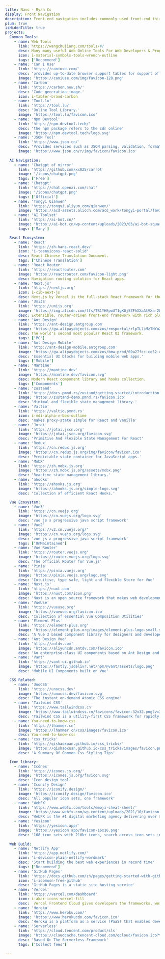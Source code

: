 ```yaml
---
title: Navs - Ryan Co
display: Front Navigation
description: Front-end navigation includes commonly used front-end third-party websites, front-end knowledge, and front-end related content.
plum: true
isHidenTitle: true
projects:
  Common Tools:
    - name: Web Tools
      link: https://wangchujiang.com/tools/#/
      desc: Many many useful Web Online Tools For Web Developers & Programmers
      icon: i-material-symbols-tools-wrench-outline
      tags: ['Recommend']
    - name: 'Can I Use'
      link: 'https://caniuse.com/'
      desc: 'provides up-to-date browser support tables for support of front-end web technologies on desktop and mobile web browsers.'
      image: 'https://caniuse.com/img/favicon-128.png'
    - name: 'Carbon'
      link: 'https://carbon.now.sh/'
      desc: 'Code generation image.'
      icon: i-tabler-brand-carbon
    - name: 'Tool.lu'
      link: 'https://tool.lu/'
      desc: 'Online Tool Library.'
      image: 'https://tool.lu/favicon.ico'
    - name: 'Npm Devtool'
      link: 'https://npm.devtool.tech/'
      desc: 'the npm package refers to the cdn online'
      image: 'https://npm.devtool.tech/logo.svg'
    - name: 'JSON Tool'
      link: 'https://www.json.cn/'
      desc: 'Provides services such as JSON parsing, validation, formatting, compression, editors, and the conversion between JSON and XML.'
      image: 'https://www.json.cn/r/img/favicon/favicon.ico'
    
  AI Navigation:
    - name: 'Chatgpt of mirror'
      link: 'https://github.com/xx025/carrot'
      image: '/icons/chatgpt.png'
      tags: ['Free']
    - name: 'Chatgpt'
      link: 'https://chat.openai.com/chat'
      image: '/icons/chatgpt.png'
      tags: ['Official']
    - name: 'Tongyi Qianwen'
      link: 'https://tongyi.aliyun.com/qianwen/'
      image: 'https://acd-assets.alicdn.com/acd_work/tongyi-portal/favicon.png'
    - name: 'AI Toolset'
      link: 'https://ai-bot.cn/'
      image: 'https://ai-bot.cn/wp-content/uploads/2023/03/ai-bot-square-logo.png'
      tags: ['Many']

  React Ecosystem:
    - name: 'React'
      link: 'https://zh-hans.react.dev/'
      icon: 'i-teenyicons-react-solid'
      desc: React Chinese Translation Document.
      tags: ['Chinese Translation']
    - name: 'React Router'
      link: 'https://reactrouter.com'
      image: 'https://reactrouter.com/favicon-light.png'
      desc: Navigation routing solution for React apps.
    - name: 'Next.js'
      link: 'https://nextjs.org'
      icon: i-cib-next-js
      desc: Next.js by Vercel is the full-stack React framework for the web.
    - name: 'UmiJS'
      link: 'https://umijs.org'
      image: 'https://img.alicdn.com/tfs/TB1YHEpwUT1gK0jSZFhXXaAtVXa-28-27.svg'
      desc: Extensible, router-driven front-end framework with rich plugins.
    - name: 'Ant Design'
      link: 'https://ant-design.antgroup.com'
      image: 'https://gw.alipayobjects.com/zos/rmsportal/rlpTLlbMzTNYuZGGCVYM.png'
      desc: The world's second most popular React UI framework.
      tags: ['PC']
    - name: 'Ant Design Mobile'
      link: 'http://ant-design-mobile.antgroup.com'
      image: 'https://gw.alipayobjects.com/zos/bmw-prod/69a27fcc-ce52-4f27-83f1-c44541e9b65d.svg'
      desc: 'Essential UI blocks for building mobile web apps.'
      tags: ['Mobile']
    - name: 'Mantine'
      link: 'https://mantine.dev'
      image: 'https://mantine.dev/favicon.svg'
      desc: Modern React component library and hooks collection.
      tags: ['Components']
    - name: 'zustand'
      link: 'https://docs.pmnd.rs/zustand/getting-started/introduction'
      image: 'https://zustand-demo.pmnd.rs/favicon.ico'
      desc: 'Minimal and flexible state management library.'
    - name: 'Valtio'
      link: 'https://valtio.pmnd.rs'
      icon: i-mdi-alpha-v-box-outline
      desc: 'makes proxy-state simple for React and Vanilla'
    - name: 'Jotai'
      link: 'https://jotai.jscn.org'
      image: 'https://jotai.jscn.org/favicon.svg'
      desc: 'Primitive And Flexible State Management For React'
    - name: 'Redux'
      link: 'https://cn.redux.js.org'
      image: 'https://cn.redux.js.org/img/favicon/favicon.ico'
      desc: 'Predictable state container for JavaScript apps.'
    - name: 'MobX'
      link: 'https://zh.mobx.js.org'
      image: 'https://zh.mobx.js.org/assets/mobx.png'
      desc: 'Reactive state management library.'
    - name: 'ahooks'
      link: 'https://ahooks.js.org'
      image: 'https://ahooks.js.org/simple-logo.svg'
      desc: 'Collection of efficient React Hooks.'

  Vue Ecosystem:
    - name: 'Vue3'
      link: 'https://cn.vuejs.org'
      image: 'https://cn.vuejs.org/logo.svg'
      desc: 'vue js a progressive java script framework'
    - name: 'Vue2'
      link: 'https://v2.cn.vuejs.org/'
      image: 'https://cn.vuejs.org/logo.svg'
      desc: 'vue js a progressive java script framework'
      tags: ['UnMaintained']
    - name: 'Vue Router'
      link: 'https://router.vuejs.org'
      image: 'https://router.vuejs.org/logo.svg'
      desc: 'The official Router for Vue.js'
    - name: 'Pinia'
      link: 'https://pinia.vuejs.org'
      image: 'https://pinia.vuejs.org/logo.svg'
      desc: 'Intuitive, type safe, light and flexible Store for Vue'
    - name: 'Nuxt.js'
      link: 'https://nuxt.com'
      image: 'https://nuxt.com/icon.png'
      desc: 'Nuxt is an open source framework that makes web development intuitive and powerful. '
    - name: 'VueUse'
      link: 'https://vueuse.org'
      image: 'https://vueuse.org/favicon.ico'
      desc: 'Collection of essential Vue Composition Utilities'
    - name: 'Element Plus'
      link: 'https://element-plus.org'
      image: 'https://element-plus.org/images/element-plus-logo-small.svg'
      desc: 'A Vue 3 based component library for designers and developers'
    - name: 'Ant Design Vue'
      link: 'https://antdv.com'
      image: 'https://aliyuncdn.antdv.com/favicon.ico'
      desc: 'An enterprise-class UI components based on Ant Design and Vue'
    - name: 'Vant'
      link: 'https://vant-ui.github.io'
      image: 'https://fastly.jsdelivr.net/npm/@vant/assets/logo.png'
      desc: 'Mobile UI Components built on Vue'

  CSS Related:
    - name: 'UnoCSS'
      link: 'https://unocss.dev'
      image: 'https://unocss.dev/favicon.svg'
      desc: 'The instant on-demand Atomic CSS engine'
    - name: 'Tailwind CSS'
      link: 'https://www.tailwindcss.cn'
      image: 'https://www.tailwindcss.cn/favicons/favicon-32x32.png?v=3'
      desc: 'Tailwind CSS is a utility-first CSS framework for rapidly building modern websites without ever leaving your HTML.'
    - name: You-need-to-know-css
      link: 'https://lhammer.cn'
      image: 'https://lhammer.cn/css/images/favicon.ico'
      desc: You-need-to-know-css
    - name: 'css_tricks'
      link: 'https://qishaoxuan.github.io/css_tricks/'
      image: 'https://qishaoxuan.github.io/css_tricks/images/favicon.png'
      desc: 'A Summary Of Common Css Styling Tips'

  Icon library:
    - name: 'Icônes'
      link: 'https://icones.js.org/'
      image: 'https://icones.js.org/favicon.svg'
      desc: 'Icon design tool'
    - name: 'Iconify Design'
      link: 'https://iconify.design/'
      image: 'https://iconify.design/favicon.ico'
      desc: 'All popular icon sets, one framework'
    - name: 'WebFX'
      link: 'https://www.webfx.com/tools/emoji-cheat-sheet/'
      image: 'https://www.webfx.com/wp-content/uploads/2021/10/favicon.png'
      desc: 'WebFX is the #1 digital marketing agency delivering over $6B in revenue for our clients. Get a free proposal and explore our digital marketing services.'
    - name: 'Yesicon'
      link: 'https://yesicon.app/'
      image: 'https://yesicon.app/favicon-16x16.png'
      desc: '168 icon sets with 210k+ icons, search across icon sets in multiple languages'
  
  Web Build:
    - name: 'Netlify App'
      link: 'https://app.netlify.com/'
      icon: 'i-devicon-plain-netlify-wordmark'
      desc: 'Start building the best web experiences in record time'
      tags: ['Recommend']
    - name: 'GitHub Pages'
      link: 'https://docs.github.com/zh/pages/getting-started-with-github-pages'
      icon: 'i-icomoon-free-github'
      desc: 'GitHub Pages is a static site hosting service'
    - name: 'Vercel'
      link: 'https://vercel.com/dashboard'
      icon: i-akar-icons-vercel-fill
      desc:  Vercel Frontend Cloud gives developers the frameworks, workflows, and infrastructure to build a faster, more personalized Web.
    - name: 'Heroku'
      link: 'https://www.heroku.com/'
      image: 'https://www.herokucdn.com/favicon.ico'
      desc: 'Heroku is a platform as a service (PaaS) that enables developers to build, run, and operate applications entirely in the cloud.'   
    - name: 'Serverless'
      link: 'https://cloud.tencent.com/product/sls'
      image: 'https://cloudcache.tencent-cloud.com/qcloud/favicon.ico?t=201902181234'
      desc: 'Based On The Serverless Framework'
      tags: ['Collect fees']
  
---
```

<!-- @layout-full-width -->

<NavsTabs :description="frontmatter.description" />

<NavsList :projects="frontmatter.projects" />